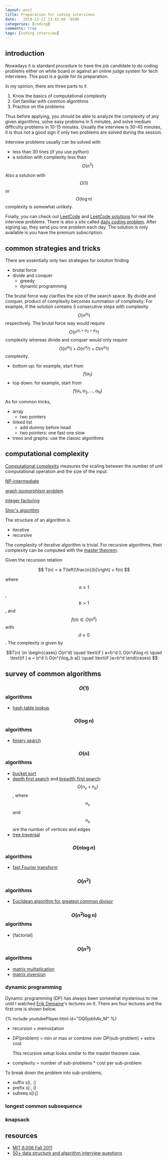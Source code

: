 ```yaml
---
layout: post
title: Preparation for coding interviews
date:   2018-12-12 13:43:08 -0500
categories: [coding]
comments: true
tags: [coding interview]
---
```


## introduction

Nowadays it is standard procedure to have the job candidate to do coding problems either on white board or against an online judge system for tech interviews.
This post is a guide for its preparation.

In my opinion, there are three parts to it

1. Know the basics of computational complexity
2. Get familiar with common algorithms
2. Practice on the problems

Thus before applying, you should be able to analyze the complexity of any given algorithms, solve easy problems in 5 minutes,
and solve medium difficulty problems in 10-15 minutes.
Usually the interview is 30-45 minutes, it is thus not a good sign if only two problems are solved during the session.

Interview problems usually can be solved with

* less than 30 lines (if you use python)
* a solution with complexity less than $$O(n^3)$$

Also a solution with $$O(1)$$ or $$O(\log n)$$ complexity is somewhat unlikely.

Finally,  you can check out [LeetCode](https://leetcode.com) and
[LeetCode solutions](https://lefttree.gitbooks.io/leetcode-categories/content/index.html)
for real life interview problems.
There is also a site called [daily coding problem](https://www.dailycodingproblem.com/).
After signing up, they send you one problem each day.
The solution is only available is you have the premium subscription.

## common strategies and tricks

There are essentially only two strategies for solution finding

* brutal force
* divide and conquer
    * greedy
    * dynamic programming

The brutal force way clarifies the size of the search space.
By divide and conquer, product of complexity becomes summation of complexity.
For example, if the solution contains 3 consecutive steps with complexity $$O(n^{\alpha_i})$$ respectively. 
The brutal force way would require $$O(n^{\alpha_1 + \alpha_2+\alpha_3})$$ complexity whereas divide and conquer
would only require $$O(n^{\alpha_1})+ O(n^{\alpha_2})+ O(n^{\alpha_3})$$ complexity.


* bottom up: for example, start from $$f({a_1})$$
* top down: for example, start from $$f({a_1, a_2, \ldots, a_N})$$

As for common tricks,

* array
    * two pointers
* linked list
    * add dummy before head
    * two pointers: one fast one slow
* trees and graphs: use the classic algorithms

## computational complexity

[Computational complexity](https://en.wikipedia.org/wiki/Computational_complexity_theory) measures the scaling between the number of unit computational operation and the size of the input.

[NP-intermediate](https://en.wikipedia.org/wiki/NP-intermediate)

[graph isomorphism problem](https://en.wikipedia.org/wiki/Graph_isomorphism_problem)

[integer factoring](https://en.wikipedia.org/wiki/Integer_factorization)

[Shor's algorithm](https://en.wikipedia.org/wiki/Shor%27s_algorithm)


The structure of an algorithm is

* iterative
* recursive

The complexity of iterative algorithm is trivial. For recursive algorithms, their complexity can be computed with the [master theorem](https://en.wikipedia.org/wiki/Master_theorem):

Given the recursion relation

$$ T(n) = a T\left(\frac{n}{b}\right) + f(n) $$

where $$a\ge1$$, $$b>1$$, and $$f(n)\in O(n^d)$$ with $$d\ge0$$. The complexity is given by

$$T(n) \in \begin{cases} O(n^d) \quad \text{if } a<b^d \\
O(n^d\log n) \quad \text{if } a = b^d \\
O(n^{\log_b a}) \quad \text{if }a>b^d \end{cases} $$

## survey of common algorithms

### $$O(1)$$ algorithms

* [hash table lookup](https://en.wikipedia.org/wiki/Hash_table)

### $$O(\log n)$$ algorithms

* [binary search](http://en.wikipedia.org/wiki/Binary_search_algorithm)

### $$O(n)$$ algorithms

* [bucket sort](https://en.wikipedia.org/wiki/Bucket_sort)
* [depth first search](https://en.wikipedia.org/wiki/Depth-first_search) and [breadth first search](https://en.wikipedia.org/wiki/Breadth-first_search): $$O(n_v + n_e)$$, where $$n_v$$ and $$n_e$$ are the number of vertices and edges
* [tree traversal](https://en.wikipedia.org/wiki/Tree_traversal)


### $$O(n\log n)$$ algorithms

* [fast Fourier transform](https://en.wikipedia.org/wiki/Fast_Fourier_transform)

### $$O(n^2)$$ algorithms

* [Euclidean algorithm for greatest common divisor](https://en.wikipedia.org/wiki/Euclidean_algorithm)

### $$O(n^2 \log n)$$ algorithms

* [factorial]

### $$O(n^3)$$ algorithms

* [matrix multiplication]()
* [matrix inversion]()

### dynamic programming

Dynamic programming (DP) has always been somewhat mysterious to me until I watched
[Erik Demaine](http://erikdemaine.org)'s lectures on it.
There are four lectures and the first one is shown below.

{% include youtubePlayer.html id="OQ5jsbhAv_M" %}

* recursion + memoization
* DP(problem) = min or max or combine over DP(sub-problem) + extra cost

    This recursive setup looks similar to the master theorem case.
* complexity = number of sub-problems * cost per sub-problem

To break down the problem into sub-problems,

* suffix s[i, :]
* prefix s[:, i]
* subseq s[i:j]

### longest common subsequence

### knapsack


## resources
* [MIT 6.006 Fall 2011](http://ocw.mit.edu/courses/electrical-engineering-and-computer-science/6-006-introduction-to-algorithms-fall-2011/lecture-videos/)
* [50+ data structure and algorithm interview questions](https://hackernoon.com/50-data-structure-and-algorithms-interview-questions-for-programmers-b4b1ac61f5b0)
